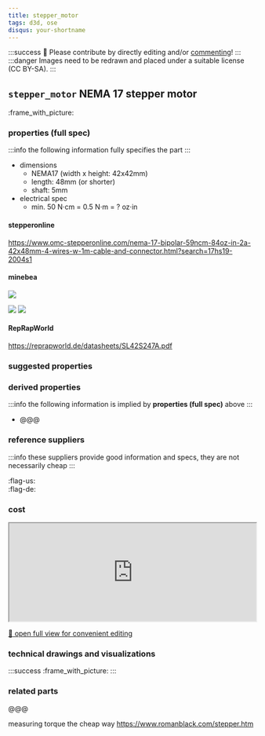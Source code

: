```yaml
---
title: stepper_motor
tags: d3d, ose
disqus: your-shortname
---
```

:::success
:handshake: Please contribute by directly editing and/or [commenting](https://hackmd.io/c/tutorials/%2Fs%2Fhow-to-use-comments)!
:::
:::danger
Images need to be redrawn and placed under a suitable license (CC BY-SA).
:::
## `stepper_motor` NEMA 17 stepper motor
:frame_with_picture: 

### properties (full spec)
:::info
the following information fully specifies the part
:::
- dimensions
    - NEMA17 (width x height: 42x42mm)
    - length: 48mm (or shorter)
    - shaft: 5mm
- electrical spec
    - min. 50 N·cm = 0.5 N·m = ? oz·in

#### stepperonline
https://www.omc-stepperonline.com/nema-17-bipolar-59ncm-84oz-in-2a-42x48mm-4-wires-w-1m-cable-and-connector.html?search=17hs19-2004s1

#### minebea
![](https://i.imgur.com/mRP2POf.png)

![](https://i.imgur.com/rjs0Enm.png)
![](https://i.imgur.com/KhtsZMw.png)

#### RepRapWorld
https://reprapworld.de/datasheets/SL42S247A.pdf

### suggested properties

### derived properties
:::info
the following information is implied by **properties (full spec)** above
:::
- @@@

### reference suppliers
:::info
these suppliers provide good information and specs, they are not necessarily cheap
:::

:flag-us:  
:flag-de:

### cost
<iframe width="100%" height="200" src=https://ethercalc.org>
</iframe>

[:open_file_folder: open full view for convenient editing](https://ethercalc.org)

### technical drawings and visualizations
:::success
:frame_with_picture:
:::


### related parts
@@@


measuring torque the cheap way https://www.romanblack.com/stepper.htm
